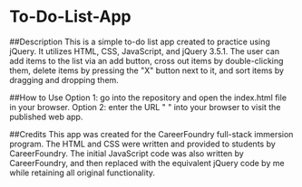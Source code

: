 # To-Do-List-App

##Description
This is a simple to-do list app created to practice using jQuery. It utilizes HTML, CSS, JavaScript, and jQuery 3.5.1. The user can add items to the list via an add button, cross out items by double-clicking them, delete items by pressing the "X" button next to it, and sort items by dragging and dropping them.

##How to Use
Option 1: go into the repository and open the index.html file in your browser.
Option 2: enter the URL " " into your browser to visit the published web app.

##Credits
This app was created for the CareerFoundry full-stack immersion program. The HTML and CSS were written and provided to students by CareerFoundry. The initial JavaScript code was also written by CareerFoundry, and then replaced with the equivalent jQuery code by me while retaining all original functionality.

